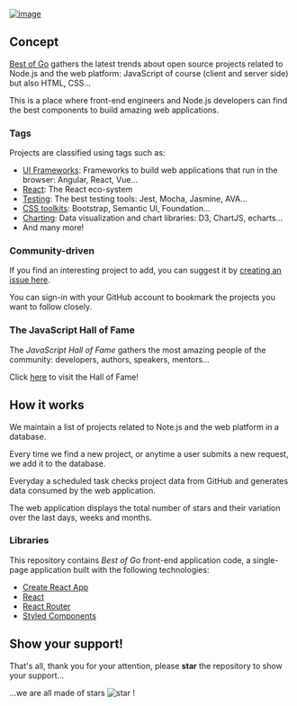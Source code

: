 [![image](https://user-images.githubusercontent.com/5546996/77262270-3c61ce80-6cd8-11ea-834b-733e2ad7d16f.png)](https://bestofjs.org/)

## Concept

[Best of Go](https://bestofjs.org/) gathers the latest trends about open source projects related to Node.js and the web platform: JavaScript of course (client and server side) but also HTML, CSS...

This is a place where front-end engineers and Node.js developers can find the best components to build amazing web applications.

### Tags

Projects are classified using tags such as:

- [UI Frameworks](https://bestofjs.org/tags/framework): Frameworks to build web applications that run in the browser: Angular, React, Vue...
- [React](https://bestofjs.org/tags/react): The React eco-system
- [Testing](https://bestofjs.org/tags/test): The best testing tools: Jest, Mocha, Jasmine, AVA...
- [CSS toolkits](https://bestofjs.org/tags/css-lib): Bootstrap, Semantic UI, Foundation...
- [Charting](https://bestofjs.org/tags/chart): Data visualization and chart libraries: D3, ChartJS, echarts...
- And many more!

### Community-driven

If you find an interesting project to add, you can suggest it by [creating an issue here](https://github.com/michaelrambeau/bestofjs/issues/new?template=add-a-project-to-best-of-javascript.md).

You can sign-in with your GitHub account to bookmark the projects you want to follow closely.

### The JavaScript Hall of Fame

The _JavaScript Hall of Fame_ gathers the most amazing people of the community: developers, authors, speakers, mentors...

Click [here](https://bestofjs.org/hall-of-fame) to visit the Hall of Fame!

## How it works

We maintain a list of projects related to Note.js and the web platform in a database.

Every time we find a new project, or anytime a user submits a new request, we add it to the database.

Everyday a scheduled task checks project data from GitHub and generates data consumed by the web application.

The web application displays the total number of stars and their variation over the last days, weeks and months.

### Libraries

This repository contains _Best of Go_ front-end application code, a single-page application built with the following technologies:

- [Create React App](https://github.com/facebook/create-react-app)
- [React](http://facebook.github.io/react/)
- [React Router](https://reacttraining.com/react-router/)
- [Styled Components](https://www.styled-components.com/)

## Show your support!

That's all, thank you for your attention, please **star** the repository to show your support...

...we are all made of stars ![star](https://bestofjs.org/images/star.png) !
